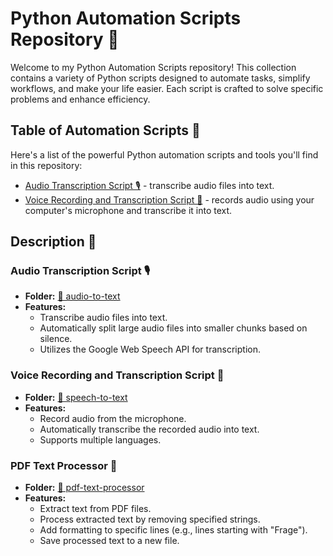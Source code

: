 # Python Automation Scripts Repository 🐍

Welcome to my Python Automation Scripts repository! This collection contains a variety of Python scripts designed to automate tasks, simplify workflows, and make your life easier. Each script is crafted to solve specific problems and enhance efficiency.

## Table of Automation Scripts 🚀

Here's a list of the powerful Python automation scripts and tools you'll find in this repository:

- [Audio Transcription Script 🎙️](#audio-transcription-script-) -  transcribe audio files into text.
- [Voice Recording and Transcription Script 📝](#voice-recording-and-transcription-script-) - records audio using your computer's microphone and transcribe it into text.

## Description 🌟

### Audio Transcription Script 🎙️

- **Folder:** [📁 audio-to-text](/audio-to-text/)
- **Features:**
    - Transcribe audio files into text.
    - Automatically split large audio files into smaller chunks based on silence.
    - Utilizes the Google Web Speech API for transcription.


### Voice Recording and Transcription Script 📝

- **Folder:** [📁 speech-to-text](/speech-to-text/)
- **Features:**
    - Record audio from the microphone.
    - Automatically transcribe the recorded audio into text.
    - Supports multiple languages.


### PDF Text Processor 📄

- **Folder:** [📁 pdf-text-processor](/pdf-text-processor/)
- **Features:**
    - Extract text from PDF files.
    - Process extracted text by removing specified strings.
    - Add formatting to specific lines (e.g., lines starting with "Frage").
    - Save processed text to a new file.
